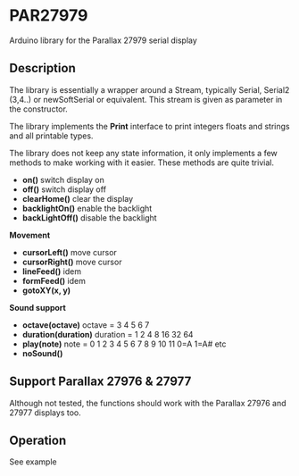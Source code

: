 # PAR27979

Arduino library for the Parallax 27979 serial display

## Description

The library is essentially a wrapper around a Stream, typically Serial, 
Serial2 (3,4..) or newSoftSerial or equivalent.
This stream is given as parameter in the constructor.

The library implements the **Print** interface to print integers
floats and strings and all printable types.

The library does not keep any state information, it only implements a few
methods to make working with it easier. 
These methods are quite trivial.

* **on()** switch display on
* **off()** switch display off
* **clearHome()** clear the display
* **backlightOn()** enable the backlight
* **backLightOff()** disable the backlight

**Movement**
* **cursorLeft()** move cursor 
* **cursorRight()** move cursor
* **lineFeed()** idem
* **formFeed()** idem
* **gotoXY(x, y)**

**Sound support**
* **octave(octave)**  octave =  3 4 5 6 7
* **duration(duration)** duration = 1 2 4 8 16 32 64
* **play(note)** note = 0 1 2 3 4 5 6 7 8 9 10 11   0=A 1=A# etc
* **noSound()**

## Support Parallax 27976 & 27977

Although not tested, the functions should work with the
Parallax 27976 and 27977 displays too.

## Operation

See example
